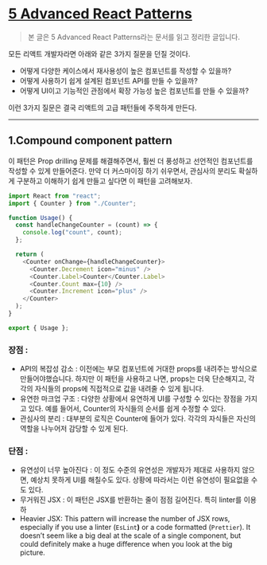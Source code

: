 # [5 Advanced React Patterns](https://javascript.plainenglish.io/5-advanced-react-patterns-a6b7624267a6)

> 본 글은 5 Advanced React Patterns라는 문서를 읽고 정리한 글입니다. 


모든 리액트 개발자라면 아래와 같은 3가지 질문을 던질 것이다. 

- 어떻게 다양한 케이스에서 재사용성이 높은 컴포넌트를 작성할 수 있을까? 
- 어떻게 사용하기 쉽게 설계된 컴포넌트 API를 만들 수 있을까?
- 어떻게 UI이고 기능적인 관점에서 확장 가능성 높은 컴포넌트를 만들 수 있을까?

이런 3가지 질문은 결국 리액트의 고급 패턴들에 주목하게 만든다. 

---

## 1.Compound component pattern 

이 패턴은 Prop drilling 문제를 해결해주면서, 훨씬 더 풍성하고 선언적인 컴포넌트를 작성할 수 있게 만들어준다. 만약 더 커스마이징 하기 쉬우면서, 관심사의 분리도 확실하게 구분하고 이해하기 쉽게 만들고 싶다면 이 패턴을 고려해보자. 


```javascript
import React from "react";
import { Counter } from "./Counter";

function Usage() {
  const handleChangeCounter = (count) => {
    console.log("count", count);
  };

  return (
    <Counter onChange={handleChangeCounter}>
      <Counter.Decrement icon="minus" />
      <Counter.Label>Counter</Counter.Label>
      <Counter.Count max={10} />
      <Counter.Increment icon="plus" />
    </Counter>
  );
}

export { Usage };
```


### 장점 : 

- API의 복잡성 감소 : 이전에는 부모 컴포넌트에 거대한 props를 내려주는 방식으로 만들어야했습니다. 하지만 이 패턴을 사용하고 나면, props는 더욱 단순해지고, 각각의 자식들의 props에 직접적으로 값을 내려줄 수 있게 됩니다. 
- 유연한 마크업 구조 : 다양한 상황에서 유연하게 UI를 구성할 수 있다는 장점을 가지고 있다. 예를 들어서, Counter의 자식들의 순서를 쉽게 수정할 수 있다.
- 관심사의 분리 : 대부분의 로직은 Counter에 들어가 있다. 각각의 자식들은 자신의 역할을 나누어저 감당할 수 있게 된다.


### 단점 :

- 유연성이 너무 높아진다 : 이 정도 수준의 유연성은 개발자가 제대로 사용하지 않으면, 예상치 못하게 UI를 해칠수도 있다. 상황에 따라서는 이런 유연성이 필요없을 수도 있다. 
- 무거워진 JSX : 이 패턴은 JSX를 반환하는 줄이 점점 길어진다. 특히 linter를 이용하
-   Heavier JSX: This pattern will increase the number of JSX rows, especially if you use a linter (`EsLint`**)** or a code formatted (`Prettier`).  It doesn’t seem like a big deal at the scale of a single component, but could definitely make a huge difference when you look at the big picture.
